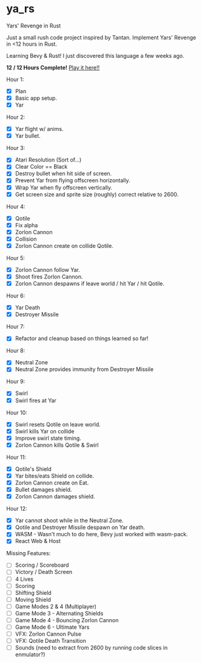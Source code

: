 # ya_rs

Yars' Revenge in Rust

Just a small rush code project inspired by Tantan.
Implement Yars' Revenge in <12 hours in Rust.

Learning Bevy & Rust! I just discovered this language a few weeks ago.

**12 / 12 Hours Complete!** [Play it here!!](https://brandon-reinhart.github.io/ya_rs/)

Hour 1:
- [x] Plan
- [x] Basic app setup.
- [x] Yar
 
Hour 2:
- [x] Yar flight w/ anims.
- [x] Yar bullet.
  
Hour 3:
- [x] Atari Resolution (Sort of...)
- [x] Clear Color == Black
- [x] Destroy bullet when hit side of screen.
- [x] Prevent Yar from flying offscreen horizontally.
- [x] Wrap Yar when fly offscreen vertically.
- [x] Get screen size and sprite size (roughly) correct relative to 2600.
 
Hour 4:
- [x] Qotile
- [x] Fix alpha
- [x] Zorlon Cannon
- [x] Collision
- [x] Zorlon Cannon create on collide Qotile.

Hour 5:
- [x] Zorlon Cannon follow Yar.
- [x] Shoot fires Zorlon Cannon.
- [x] Zorlon Cannon despawns if leave world / hit Yar / hit Qotile.

Hour 6:
- [x] Yar Death
- [x] Destroyer Missile

Hour 7:
- [x] Refactor and cleanup based on things learned so far!

Hour 8:
- [x] Neutral Zone
- [x] Neutral Zone provides immunity from Destroyer Missile

Hour 9:
- [x] Swirl
- [x] Swirl fires at Yar

Hour 10:
- [x] Swirl resets Qotile on leave world.
- [x] Swirl kills Yar on collide
- [x] Improve swirl state timing.
- [x] Zorlon Cannon kills Qotile & Swirl

Hour 11:
- [x] Qotile's Shield
- [x] Yar bites/eats Shield on collide.
- [x] Zorlon Cannon create on Eat.
- [x] Bullet damages shield.
- [x] Zorlon Cannon damages shield.

Hour 12:
- [x] Yar cannot shoot while in the Neutral Zone.
- [x] Qotile and Destroyer Missile despawn on Yar death.
- [x] WASM - Wasn't much to do here, Bevy just worked with wasm-pack.
- [x] React Web & Host

Missing Features:
- [ ] Scoring / Scoreboard
- [ ] Victory / Death Screen
- [ ] 4 Lives
- [ ] Scoring
- [ ] Shifting Shield
- [ ] Moving Shield
- [ ] Game Modes 2 & 4 (Multiplayer)
- [ ] Game Mode 3 - Alternating Shields
- [ ] Game Mode 4 - Bouncing Zorlon Cannon
- [ ] Game Mode 6 - Ultimate Yars
- [ ] VFX: Zorlon Cannon Pulse
- [ ] VFX: Qotile Death Transition
- [ ] Sounds (need to extract from 2600 by running code slices in enmulator?)
